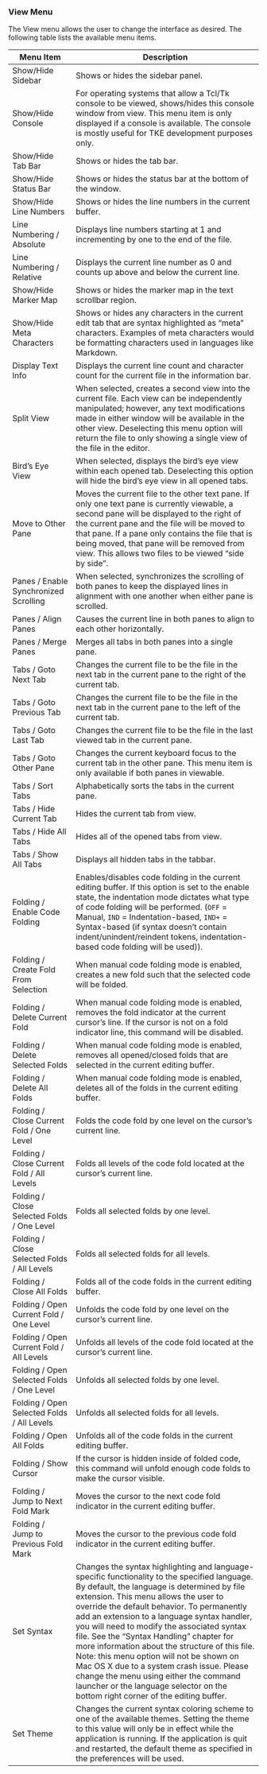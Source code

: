 ### View Menu

The View menu allows the user to change the interface as desired.  The following table lists the available menu items.

| Menu Item | Description |
| - | - |
| Show/Hide Sidebar | Shows or hides the sidebar panel. |
| Show/Hide Console | For operating systems that allow a Tcl/Tk console to be viewed, shows/hides this console window from view.  This menu item is only displayed if a console is available.  The console is mostly useful for TKE development purposes only. |
| Show/Hide Tab Bar | Shows or hides the tab bar. |
| Show/Hide Status Bar | Shows or hides the status bar at the bottom of the window. |
| Show/Hide Line Numbers | Shows or hides the line numbers in the current buffer. |
| Line Numbering / Absolute | Displays line numbers starting at 1 and incrementing by one to the end of the file. |
| Line Numbering / Relative | Displays the current line number as 0 and counts up above and below the current line. |
| Show/Hide Marker Map | Shows or hides the marker map in the text scrollbar region. |
| Show/Hide Meta Characters | Shows or hides any characters in the current edit tab that are syntax highlighted as “meta” characters.  Examples of meta characters would be formatting characters used in languages like Markdown. |
| Display Text Info | Displays the current line count and character count for the current file in the information bar. |
| Split View | When selected, creates a second view into the current file.  Each view can be independently manipulated; however, any text modifications made in either window will be available in the other view.  Deselecting this menu option will return the file to only showing a single view of the file in the editor. |
| Bird’s Eye View | When selected, displays the bird’s eye view within each opened tab. Deselecting this option will hide the bird’s eye view in all opened tabs. |
| Move to Other Pane | Moves the current file to the other text pane.  If only one text pane is currently viewable, a second pane will be displayed to the right of the current pane and the file will be moved to that pane.  If a pane only contains the file that is being moved, that pane will be removed from view.  This allows two files to be viewed “side by side”. |
| Panes / Enable Synchronized Scrolling | When selected, synchronizes the scrolling of both panes to keep the displayed lines in alignment with one another when either pane is scrolled. |
| Panes / Align Panes | Causes the current line in both panes to align to each other horizontally. |
| Panes / Merge Panes | Merges all tabs in both panes into a single pane. |
| Tabs / Goto Next Tab | Changes the current file to be the file in the next tab in the current pane to the right of the current tab. |
| Tabs / Goto Previous Tab | Changes the current file to be the file in the next tab in the current pane to the left of the current tab. |
| Tabs / Goto Last Tab | Changes the current file to be the file in the last viewed tab in the current pane. |
| Tabs / Goto Other Pane | Changes the current keyboard focus to the current tab in the other pane.  This menu item is only available if both panes in viewable. |
| Tabs / Sort Tabs | Alphabetically sorts the tabs in the current pane. |
| Tabs / Hide Current Tab | Hides the current tab from view. |
| Tabs / Hide All Tabs | Hides all of the opened tabs from view. |
| Tabs / Show All Tabs | Displays all hidden tabs in the tabbar. |
| Folding / Enable Code Folding | Enables/disables code folding in the current editing buffer.  If this option is set to the enable state, the indentation mode dictates what type of code folding will be performed. (`OFF` = Manual, `IND` = Indentation-based, `IND+` = Syntax-based (if syntax doesn’t contain indent/unindent/reindent tokens, indentation-based code folding will be used)).
| Folding / Create Fold From Selection | When manual code folding mode is enabled, creates a new fold such that the selected code will be folded. |
| Folding / Delete Current Fold | When manual code folding mode is enabled, removes the fold indicator at the current cursor’s line. If the cursor is not on a fold indicator line, this command will be disabled. |
| Folding / Delete Selected Folds | When manual code folding mode is enabled, removes all opened/closed folds that are selected in the current editing buffer. |
| Folding / Delete All Folds | When manual code folding mode is enabled, deletes all of the folds in the current editing buffer. |
| Folding / Close Current Fold / One Level | Folds the code fold by one level on the cursor’s current line. |
| Folding / Close Current Fold / All Levels | Folds all levels of the code fold located at the cursor’s current line. |
| Folding / Close Selected Folds / One Level | Folds all selected folds by one level. |
| Folding / Close Selected Folds / All Levels | Folds all selected folds for all levels. |
| Folding / Close All Folds | Folds all of the code folds in the current editing buffer. |
| Folding / Open Current Fold / One Level | Unfolds the code fold by one level on the cursor’s current line. |
| Folding / Open Current Fold / All Levels | Unfolds all levels of the code fold located at the cursor’s current line. |
| Folding / Open Selected Folds / One Level | Unfolds all selected folds by one level. |
| Folding / Open Selected Folds / All Levels | Unfolds all selected folds for all levels. |
| Folding / Open All Folds | Unfolds all of the code folds in the current editing buffer. |
| Folding / Show Cursor | If the cursor is hidden inside of folded code, this command will unfold enough code folds to make the cursor visible. |
| Folding / Jump to Next Fold Mark | Moves the cursor to the next code fold indicator in the current editing buffer. |
| Folding / Jump to Previous Fold Mark | Moves the cursor to the previous code fold indicator in the current editing buffer. |
| Set Syntax | Changes the syntax highlighting and language-specific functionality to the specified language.  By default, the language is determined by file extension.  This menu allows the user to override the default behavior.  To permanently add an extension to a language syntax handler, you will need to modify the associated syntax file.  See the “Syntax Handling” chapter for more information about the structure of this file. Note: this menu option will not be shown on Mac OS X due to a system crash issue.  Please change the menu using either the command launcher or the language selector on the bottom right corner of the editing buffer. |
| Set Theme | Changes the current syntax coloring scheme to one of the available themes.  Setting the theme to this value will only be in effect while the application is running.  If the application is quit and restarted, the default theme as specified in the preferences will be used. |